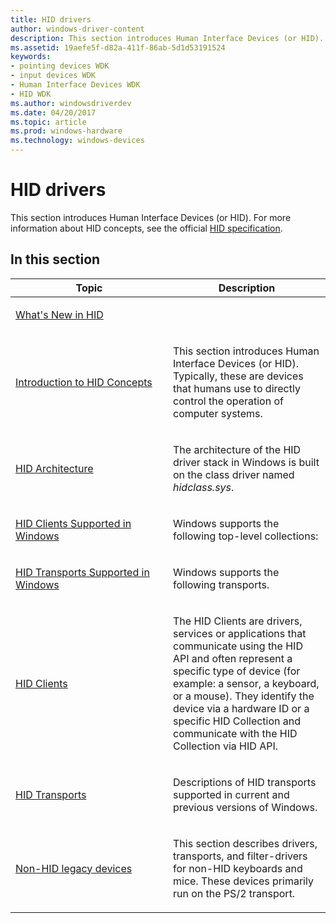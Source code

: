```yaml
---
title: HID drivers
author: windows-driver-content
description: This section introduces Human Interface Devices (or HID). Typically, these are devices that humans use to directly control the operation of computer systems.
ms.assetid: 19aefe5f-d82a-411f-86ab-5d1d53191524
keywords:
- pointing devices WDK
- input devices WDK
- Human Interface Devices WDK
- HID WDK
ms.author: windowsdriverdev
ms.date: 04/20/2017
ms.topic: article
ms.prod: windows-hardware
ms.technology: windows-devices
---
```


# HID drivers


This section introduces Human Interface Devices (or HID). For more information about HID concepts, see the official [HID specification](http://www.usb.org/developers/hidpage/HID1_11.pdf). 

## In this section


<table>
<colgroup>
<col width="50%" />
<col width="50%" />
</colgroup>
<thead>
<tr class="header">
<th>Topic</th>
<th>Description</th>
</tr>
</thead>
<tbody>
<tr class="odd">
<td><p><a href="what-s-new-in-hid.md" data-raw-source="[What&#39;s New in HID](what-s-new-in-hid.md)">What&#39;s New in HID</a></p></td>
<td></td>
</tr>
<tr class="even">
<td><p><a href="introduction-to-hid-concepts.md" data-raw-source="[Introduction to HID Concepts](introduction-to-hid-concepts.md)">Introduction to HID Concepts</a></p></td>
<td><p>This section introduces Human Interface Devices (or HID). Typically, these are devices that humans use to directly control the operation of computer systems.</p></td>
</tr>
<tr class="odd">
<td><p><a href="hid-architecture.md" data-raw-source="[HID Architecture](hid-architecture.md)">HID Architecture</a></p></td>
<td><p>The architecture of the HID driver stack in Windows is built on the class driver named <em>hidclass.sys</em>.</p></td>
</tr>
<tr class="even">
<td><p><a href="hid-clients-supported-in-windows.md" data-raw-source="[HID Clients Supported in Windows](hid-clients-supported-in-windows.md)">HID Clients Supported in Windows</a></p></td>
<td><p>Windows supports the following top-level collections:</p></td>
</tr>
<tr class="odd">
<td><p><a href="hid-transports-supported-in-windows.md" data-raw-source="[HID Transports Supported in Windows](hid-transports-supported-in-windows.md)">HID Transports Supported in Windows</a></p></td>
<td><p>Windows supports the following transports.</p></td>
</tr>
<tr class="even">
<td><p><a href="hid-clients.md" data-raw-source="[HID Clients](hid-clients.md)">HID Clients</a></p></td>
<td><p>The HID Clients are drivers, services or applications that communicate using the HID API and often represent a specific type of device (for example: a sensor, a keyboard, or a mouse). They identify the device via a hardware ID or a specific HID Collection and communicate with the HID Collection via HID API.</p></td>
</tr>
<tr class="odd">
<td><p><a href="hid-transports.md" data-raw-source="[HID Transports](hid-transports.md)">HID Transports</a></p></td>
<td><p>Descriptions of HID transports supported in current and previous versions of Windows.</p></td>
</tr>
<tr class="even">
<td><p><a href="non-hid-legacy-devices.md" data-raw-source="[Non-HID legacy devices](non-hid-legacy-devices.md)">Non-HID legacy devices</a></p></td>
<td><p>This section describes drivers, transports, and filter-drivers for non-HID keyboards and mice. These devices primarily run on the PS/2 transport.</p></td>
</tr>
</tbody>
</table>

 

 

 




